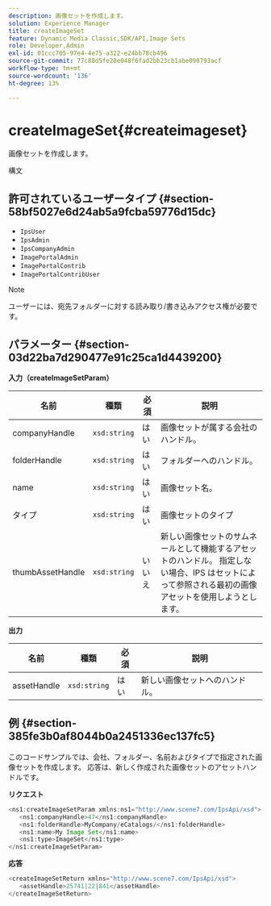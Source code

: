 ```yaml
---
description: 画像セットを作成します。
solution: Experience Manager
title: createImageSet
feature: Dynamic Media Classic,SDK/API,Image Sets
role: Developer,Admin
exl-id: 01ccc705-97e4-4e75-a322-e24bb78cb496
source-git-commit: 77c88d5fe20e048f6fad2bb23cb1abe090793acf
workflow-type: tm+mt
source-wordcount: '136'
ht-degree: 13%

---
```


# createImageSet{#createimageset}

画像セットを作成します。

構文

## 許可されているユーザータイプ {#section-58bf5027e6d24ab5a9fcba59776d15dc}

* `IpsUser`
* `IpsAdmin`
* `IpsCompanyAdmin`
* `ImagePortalAdmin`
* `ImagePortalContrib`
* `ImagePortalContribUser`

>[!NOTE]
>
>ユーザーには、宛先フォルダーに対する読み取り/書き込みアクセス権が必要です。

## パラメーター {#section-03d22ba7d290477e91c25ca1d4439200}

**入力（createImageSetParam）**

| 名前 | 種類 | 必須 | 説明 |
|---|---|---|---|
| companyHandle | `xsd:string` | はい | 画像セットが属する会社のハンドル。 |
| folderHandle | `xsd:string` | はい | フォルダーへのハンドル。 |
| name | `xsd:string` | はい | 画像セット名。 |
| タイプ | `xsd:string` | はい | 画像セットのタイプ |
| thumbAssetHandle | `xsd:string` | いいえ | 新しい画像セットのサムネールとして機能するアセットのハンドル。 指定しない場合、IPS はセットによって参照される最初の画像アセットを使用しようとします。 |

**出力**

| 名前 | 種類 | 必須 | 説明 |
|---|---|---|---|
| assetHandle | `xsd:string` | はい | 新しい画像セットへのハンドル。 |

## 例 {#section-385fe3b0af8044b0a2451336ec137fc5}

このコードサンプルでは、会社、フォルダー、名前およびタイプで指定された画像セットを作成します。 応答は、新しく作成された画像セットのアセットハンドルです。

**リクエスト**

```java
<ns1:createImageSetParam xmlns:ns1="http://www.scene7.com/IpsApi/xsd">
   <ns1:companyHandle>47</ns1:companyHandle>
   <ns1:folderHandle>MyCompany/eCatalogs/</ns1:folderHandle>
   <ns1:name>My Image Set</ns1:name>
   <ns1:type>ImageSet</ns1:type>
</ns1:createImageSetParam>
```

**応答**

```java
<createImageSetReturn xmlns="http://www.scene7.com/IpsApi/xsd">
   <assetHandle>25741|22|841</assetHandle>
</createImageSetReturn>
```
